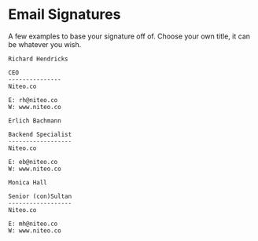 # Email Signatures

A few examples to base your signature off of. Choose your own title, it can be whatever you wish.

```
Richard Hendricks

CEO
---------------
Niteo.co

E: rh@niteo.co
W: www.niteo.co
```

```
Erlich Bachmann

Backend Specialist
------------------
Niteo.co

E: eb@niteo.co
W: www.niteo.co
```
```
Monica Hall

Senior (con)Sultan
------------------
Niteo.co

E: mh@niteo.co
W: www.niteo.co
```
